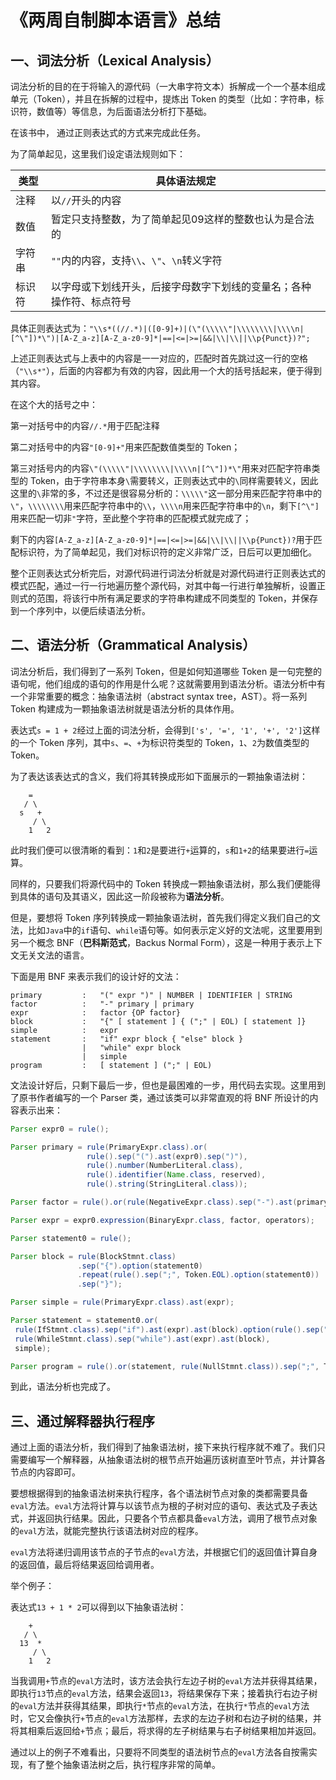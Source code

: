 # 《两周自制脚本语言》总结

## 一、词法分析（Lexical Analysis）

词法分析的目的在于将输入的源代码（一大串字符文本）拆解成一个一个基本组成单元（Token），并且在拆解的过程中，提炼出 Token 的类型（比如：字符串，标识符，数值等）等信息，为后面语法分析打下基础。

在该书中， 通过正则表达式的方式来完成此任务。

为了简单起见，这里我们设定语法规则如下：

| 类型   | 具体语法规定                             |
| ---- | ---------------------------------- |
| 注释   | 以`//`开头的内容                         |
| 数值   | 暂定只支持整数，为了简单起见09这样的整数也认为是合法的       |
| 字符串  | `""`内的内容，支持`\\`、`\"`、`\n`转义字符      |
| 标识符  | 以字母或下划线开头，后接字母数字下划线的变量名；各种操作符、标点符号 |

具体正则表达式为：`"\\s*((//.*)|([0-9]+)|(\"(\\\\\"|\\\\\\\\|\\\\n|[^\"])*\")|[A-Z_a-z][A-Z_a-z0-9]*|==|<=|>=|&&|\\|\\||\\p{Punct})?";`

上述正则表达式与上表中的内容是一一对应的，匹配时首先跳过这一行的空格（`"\\s*"`），后面的内容都为有效的内容，因此用一个大的括号括起来，便于得到其内容。

在这个大的括号之中：

第一对括号中的内容`//.*`用于匹配注释

第二对括号中的内容`"[0-9]+"`用来匹配数值类型的 Token；

第三对括号内的内容`\"(\\\\\"|\\\\\\\\|\\\\n|[^\"])*\"`用来对匹配字符串类型的 Token，由于字符串本身`\`需要转义，正则表达式中的`\`同样需要转义，因此这里的`\`非常的多，不过还是很容易分析的：`\\\\\"`这一部分用来匹配字符串中的`\"`，`\\\\\\\\`用来匹配字符串中的`\\`，`\\\\n`用来匹配字符串中的`\n`，剩下`[^\"]`用来匹配一切非`"`字符，至此整个字符串的匹配模式就完成了；

剩下的内容`[A-Z_a-z][A-Z_a-z0-9]*|==|<=|>=|&&|\\|\\||\\p{Punct})?`用于匹配标识符，为了简单起见，我们对标识符的定义非常广泛，日后可以更加细化。

整个正则表达式分析完后，对源代码进行词法分析就是对源代码进行正则表达式的模式匹配，通过一行一行地遍历整个源代码，对其中每一行进行单独解析，设置正则式的范围，将该行中所有满足要求的字符串构建成不同类型的 Token，并保存到一个序列中，以便后续语法分析。

## 二、语法分析（Grammatical Analysis）

词法分析后，我们得到了一系列 Token，但是如何知道哪些 Token 是一句完整的语句呢，他们组成的语句的作用是什么呢？这就需要用到语法分析。语法分析中有一个非常重要的概念：抽象语法树（abstract syntax tree，AST）。将一系列 Token 构建成为一颗抽象语法树就是语法分析的具体作用。

表达式`s = 1 + 2`经过上面的词法分析，会得到`['s', '=', '1', '+', '2']`这样的一个 Token 序列，其中`s`、`=`、`+`为标识符类型的 Token，`1`、`2`为数值类型的 Token。

为了表达该表达式的含义，我们将其转换成形如下面展示的一颗抽象语法树：

```
	=
   / \
  s   +
     / \
    1   2
```

此时我们便可以很清晰的看到：`1`和`2`是要进行`+`运算的，`s`和`1+2`的结果要进行`=`运算。

同样的，只要我们将源代码中的 Token 转换成一颗抽象语法树，那么我们便能得到具体的语句及其语义，因此这一阶段被称为**语法分析**。

但是，要想将 Token 序列转换成一颗抽象语法树，首先我们得定义我们自己的文法，比如`Java`中的`if`语句、`while`语句等。如何表示定义好的文法呢，这里要用到另一个概念 BNF（**巴科斯范式**，Backus Normal Form），这是一种用于表示上下文无关文法的语言。

下面是用 BNF 来表示我们的设计好的文法：

```
primary			:	"(" expr ")" | NUMBER | IDENTIFIER | STRING
factor			:	"-" primary | primary
expr			:	factor {OP factor}
block			:	"{" [ statement ] { (";" | EOL) [ statement ]}
simple			:	expr
statement		:	"if" expr block { "else" block }
				|	"while" expr block
				|	simple
program			:	[ statement ] (";" | EOL)
```

文法设计好后，只剩下最后一步，但也是最困难的一步，用代码去实现。这里用到了原书作者编写的一个 Parser 类，通过该类可以非常直观的将 BNF 所设计的内容表示出来：

```java
Parser expr0 = rule();

Parser primary = rule(PrimaryExpr.class).or(
  				 rule().sep("(").ast(expr0).sep(")"),
				 rule().number(NumberLiteral.class),
  				 rule().identifier(Name.class, reserved),
			     rule().string(StringLiteral.class));

Parser factor = rule().or(rule(NegativeExpr.class).sep("-").ast(primary), primary);

Parser expr = expr0.expression(BinaryExpr.class, factor, operators);

Parser statement0 = rule();

Parser block = rule(BlockStmnt.class)
    		   .sep("{").option(statement0)
  			   .repeat(rule().sep(";", Token.EOL).option(statement0))
			   .sep("}");

Parser simple = rule(PrimaryExpr.class).ast(expr);

Parser statement = statement0.or(
 rule(IfStmnt.class).sep("if").ast(expr).ast(block).option(rule().sep("else").ast(block)),
 rule(WhileStmnt.class).sep("while").ast(expr).ast(block),
 simple);

Parser program = rule().or(statement, rule(NullStmnt.class)).sep(";", Token.EOL);
```

到此，语法分析也完成了。

## 三、通过解释器执行程序

通过上面的语法分析，我们得到了抽象语法树，接下来执行程序就不难了。我们只需要编写一个解释器，从抽象语法树的根节点开始遍历该树直至叶节点，并计算各节点的内容即可。

要想根据得到的抽象语法树来执行程序，各个语法树节点对象的类都需要具备`eval`方法。`eval`方法将计算与以该节点为根的子树对应的语句、表达式及子表达式，并返回执行结果。因此，只要各个节点都具备`eval`方法，调用了根节点对象的`eval`方法，就能完整执行该语法树对应的程序。

`eval`方法将递归调用该节点的子节点的`eval`方法，并根据它们的返回值计算自身的返回值，最后将结果返回给调用者。

举个例子：

表达式`13 + 1 * 2`可以得到以下抽象语法树：

```
	+
   / \
  13  *
     / \
    1   2
```

当我调用`+`节点的`eval`方法时，该方法会执行左边子树的`eval`方法并获得其结果，即执行`13`节点的`eval`方法，结果会返回`13`，将结果保存下来；接着执行右边子树的`eval`方法并获得其结果，即执行`*`节点的`eval`方法，在执行`*`节点的`eval`方法时，它又会像执行`+`节点的`eval`方法那样，去求的左边子树和右边子树的结果，并将其相乘后返回给`+`节点；最后，将求得的左子树结果与右子树结果相加并返回。

通过以上的例子不难看出，只要将不同类型的语法树节点的`eval`方法各自按需实现，有了整个抽象语法树之后，执行程序非常的简单。